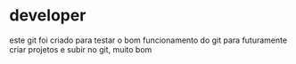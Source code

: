# developer

este git foi criado para testar o bom funcionamento do git para futuramente criar projetos e subir no git, 
muito bom 